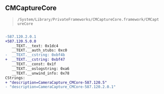 ## CMCaptureCore

> `/System/Library/PrivateFrameworks/CMCaptureCore.framework/CMCaptureCore`

```diff

-587.120.2.0.1
+587.120.5.0.0
   __TEXT.__text: 0x1dc4
   __TEXT.__auth_stubs: 0xc0
-  __TEXT.__cstring: 0xbf4b
+  __TEXT.__cstring: 0xbf47
   __TEXT.__const: 0x1f
   __TEXT.__oslogstring: 0xa6
   __TEXT.__unwind_info: 0x78
CStrings:
+ "description=CameraCapture_CMCore-587.120.5"
- "description=CameraCapture_CMCore-587.120.2.0.1"

```
